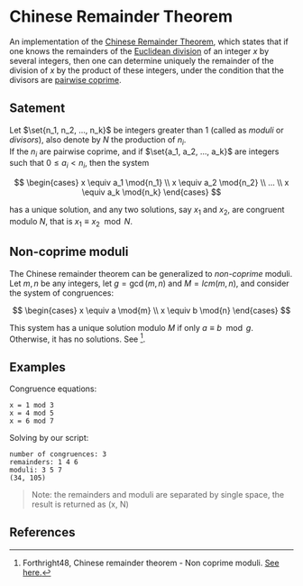 # Chinese Remainder Theorem
An implementation of the [Chinese Remainder Theorem](https://en.wikipedia.org/wiki/Chinese_remainder_theorem), which states that if one knows the remainders of the [Euclidean division](https://en.wikipedia.org/wiki/Euclidean_division) of an integer $x$ by several integers, then one can determine uniquely the remainder of the division of $x$ by the product of these integers, under the condition that the divisors are [pairwise coprime](https://en.wikipedia.org/wiki/Pairwise_coprime).  

## Satement
Let $\set{n_1, n_2, ..., n_k}$ be integers greater than 1 (called as _moduli_ or _divisors_), also denote by $N$ the production of $n_i$.   
If the $n_i$ are pairwise coprime, and if $\set{a_1, a_2, ..., a_k}$ are integers such that $0 \leq a_i \lt n_i$, then the system

$$
\begin{cases}
x \equiv a_1 \mod{n_1} \\
x \equiv a_2 \mod{n_2} \\
... \\
x \equiv a_k \mod{n_k}
\end{cases}
$$

has a unique solution, and any two solutions, say $x_1$ and $x_2$, are congruent modulo $N$, that is $x_1 \equiv x_2 \mod{N}$.


## Non-coprime moduli
The Chinese remainder theorem can be generalized to _non-coprime_ moduli. Let $m, n$ be any integers, let $g = \gcd(m, n)$ and $M = lcm(m, n)$, and consider the system of congruences:

$$
\begin{cases}
x \equiv a \mod{m} \\
x \equiv b \mod{n}
\end{cases}
$$

This system has a unique solution modulo $M$ if only $a \equiv b \mod{g}$. Otherwise, it has no solutions. See [^forthright].

## Examples
Congruence equations:   

```
x = 1 mod 3
x = 4 mod 5
x = 6 mod 7
```

Solving by our script:

```
number of congruences: 3
remainders: 1 4 6
moduli: 3 5 7
(34, 105)
```

>Note: the remainders and moduli are separated by single space, the result is returned as (x, N)

## References

[^wiki]: Wikipedia, Chinese remainder theorem. [See here](https://en.wikipedia.org/wiki/Chinese_remainder_theorem).

[^forthright]: Forthright48, Chinese remainder theorem - Non coprime moduli. [See here.](https://forthright48.com/chinese-remainder-theorem-part-2-non-coprime-moduli/)